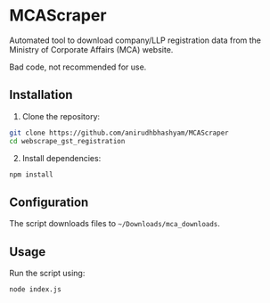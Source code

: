# MCAScraper

Automated tool to download company/LLP registration data from the Ministry of Corporate Affairs (MCA) website.

Bad code, not recommended for use.

## Installation

1. Clone the repository:
```bash
git clone https://github.com/anirudhbhashyam/MCAScraper
cd webscrape_gst_registration
```

2. Install dependencies:
```bash
npm install
```

## Configuration

The script downloads files to `~/Downloads/mca_downloads`.

## Usage

Run the script using:
```bash
node index.js
```